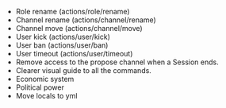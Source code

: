 - Role rename (actions/role/rename)
- Channel rename (actions/channel/rename)
- Channel move (actions/channel/move)
- User kick (actions/user/kick)
- User ban (actions/user/ban)
- User timeout (actions/user/timeout)
- Remove access to the propose channel when a Session ends.
- Clearer visual guide to all the commands.
- Economic system
- Political power
- Move locals to yml